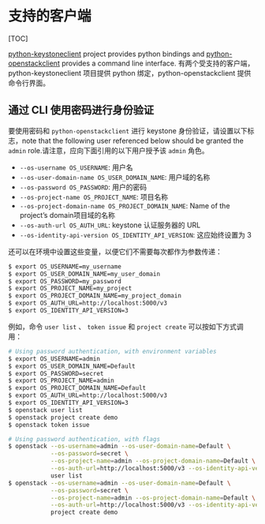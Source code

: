 # 支持的客户端

[TOC]

[python-keystoneclient](https://docs.openstack.org/python-keystoneclient/latest) project provides python bindings and [python-openstackclient](https://docs.openstack.org/python-openstackclient/latest) provides a command line interface.
有两个受支持的客户端，python-keystoneclient 项目提供 python 绑定，python-openstackclient 提供命令行界面。

## 通过 CLI 使用密码进行身份验证

要使用密码和 `python-openstackclient` 进行 keystone 身份验证，请设置以下标志，note that the following user referenced below should be granted the `admin` role.请注意，应向下面引用的以下用户授予该 `admin` 角色。

- `--os-username OS_USERNAME`: 用户名
- `--os-user-domain-name OS_USER_DOMAIN_NAME`: 用户域的名称
- `--os-password OS_PASSWORD`: 用户的密码
- `--os-project-name OS_PROJECT_NAME`: 项目名称
- `--os-project-domain-name OS_PROJECT_DOMAIN_NAME`: Name of the project’s domain项目域的名称
- `--os-auth-url OS_AUTH_URL`: keystone 认证服务器的 URL
- `--os-identity-api-version OS_IDENTITY_API_VERSION`: 这应始终设置为 3

还可以在环境中设置这些变量，以便它们不需要每次都作为参数传递：

```bash
$ export OS_USERNAME=my_username
$ export OS_USER_DOMAIN_NAME=my_user_domain
$ export OS_PASSWORD=my_password
$ export OS_PROJECT_NAME=my_project
$ export OS_PROJECT_DOMAIN_NAME=my_project_domain
$ export OS_AUTH_URL=http://localhost:5000/v3
$ export OS_IDENTITY_API_VERSION=3
```

例如，命令 `user list` 、 `token issue` 和 `project create` 可以按如下方式调用：

```bash
# Using password authentication, with environment variables
$ export OS_USERNAME=admin
$ export OS_USER_DOMAIN_NAME=Default
$ export OS_PASSWORD=secret
$ export OS_PROJECT_NAME=admin
$ export OS_PROJECT_DOMAIN_NAME=Default
$ export OS_AUTH_URL=http://localhost:5000/v3
$ export OS_IDENTITY_API_VERSION=3
$ openstack user list
$ openstack project create demo
$ openstack token issue

# Using password authentication, with flags
$ openstack --os-username=admin --os-user-domain-name=Default \
            --os-password=secret \
            --os-project-name=admin --os-project-domain-name=Default \
            --os-auth-url=http://localhost:5000/v3 --os-identity-api-version=3 \
            user list
$ openstack --os-username=admin --os-user-domain-name=Default \
            --os-password=secret \
            --os-project-name=admin --os-project-domain-name=Default \
            --os-auth-url=http://localhost:5000/v3 --os-identity-api-version=3 \
            project create demo
```

